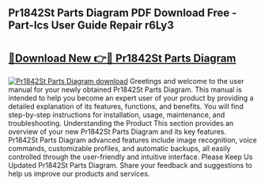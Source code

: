 ## Pr1842St Parts Diagram PDF Download Free - Part-Ics User Guide Repair r6Ly3

# <h2><a href="http://dfn7r0o.blite.top/?on=Pr1842St+Parts+Diagram">🔗Download New 👉🔴 Pr1842St Parts Diagram</a></h2>

[![Pr1842St Parts Diagram download](https://i.imgur.com/lujVjoI.png)](http://dfn7r0o.blite.top/?on=Pr1842St+Parts+Diagram)
Greetings and welcome to the user manual for your newly obtained Pr1842St Parts Diagram. This manual is intended to help you become an expert user of your product by providing a detailed explanation of its features, functions, and benefits. You will find step-by-step instructions for installation, usage, maintenance, and troubleshooting. Understanding the Product This section provides an overview of your new Pr1842St Parts Diagram and its key features. Pr1842St Parts Diagram advanced features include image recognition, voice commands, customizable profiles, and automatic backups, all easily controlled through the user-friendly and intuitive interface. Please Keep Us Updated Pr1842St Parts Diagram. Share your feedback and suggestions to help us improve our products and services.
